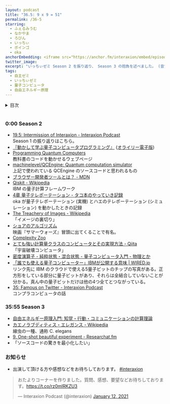 ```yaml
---
layout: podcast
title: "36.5: 9 x 9 = 51"
permalink: /36-5
starring:
  - ふぇるみうむ
  - なかやま
  - ろびん
  - いっちぃ
  - ボインゴ
  - oka
anchorEmbedding: <iframe src="https://anchor.fm/interaxion/embed/episodes/36-5-9-x-9--51-e1hsqfb" height="102px" width="500px" frameborder="0" scrolling="no"></iframe>
twitter_image:
excerpt: "いっちぃゼミ Season 2 を振り返り、 Season 3 の抱負を述べました。 (音質悪)"
tags:
  - 自主ゼミ
  - いっちぃゼミ
  - 量子コンピュータ
  - 自由エネルギー原理
---
```


<details>
<!-- https://github.com/gettalong/kramdown/issues/155#issuecomment-339793629 -->
<summary markdown='span'>目次</summary>
<nav>
  * this unordered seed list will be replaced by toc as unordered list
  {:toc}
<!-- https://stackoverflow.com/a/38419441/11480802 -->
</nav>
</details>
<br>

### 0:00 Season 2

- [19.5: Intermission of Interaxion - Interaxion Podcast](https://interaxion-podcast.github.io/19-5)  
  Season 1 の振り返りはこちら。
- [『動かして学ぶ量子コンピュータプログラミング』](https://amzn.to/3fiUeaM) ([オライリー電子版](https://www.oreilly.co.jp/books/9784873119199/))  
- [Programming Quantum Computers](https://oreilly-qc.github.io/)  
  教科書のコードを動かせるウェブページ
- [machinelevel/QCEngine: Quantum computation simulator](https://github.com/machinelevel/QCEngine)  
  上記で使われている QCEngine のソースコードと思われるもの
- [ブラウザー開発者ツールとは？ - MDN](https://developer.mozilla.org/ja/docs/Learn/Common_questions/What_are_browser_developer_tools)
- [Qiskit - Wikipedia](https://ja.wikipedia.org/wiki/Qiskit)  
  IBM の量子計算フレームワーク
- [4章 量子テレポーテーション - タコ本のやっていき記録](https://pn11.github.io/octo-book/chap4.html)  
  oka が量子テレポーテーション (実機) とハエのテレポーテーション (シミュレーション) を動かしたときの記録
- [The Treachery of Images - Wikipedia](https://en.wikipedia.org/wiki/The_Treachery_of_Images)  
  「イメージの裏切り」
- [ショアのアルゴリズム](https://qiskit.org/textbook/ja/ch-algorithms/shor.html)  
  映画『サマーウォーズ』冒頭に出てくることで有名。
- [Complexity Zoo](https://complexityzoo.net/Complexity_Zoo)
- [とても強い計算量クラスのコンピュータとその実現方法 - Qiita](https://qiita.com/iKodack/items/d606a09f0a40b95bf2b6)  
  「宇宙破壊コンピュータ」
- [密度演算子 - 純粋状態・混合状態 - 量子コンピュータ入門 - 物理とか](https://whyitsso.net/physics/quantum_mechanics/QI6.html)
- [「誰でも使える量子コンピューター」IBMが公開する意味 | WIRED.jp](https://wired.jp/2016/05/09/ibm-letting-anyone-play-quantum-computer/)  
  リンク先に IBM のクラウドで使える5量子ビットのチップの写真がある。正方形をしている部分に量子ビットがあり、それらは全結合していないことが分かる。真ん中の量子ビットだけは他の4つ全てとつながっている。
- [35: Famous on Twitter - Interaxion Podcast](https://interaxion-podcast.github.io/35)  
  コンプラコンピュータの話

### 35:55 Season 3

- [自由エネルギー原理入門: 知覚・行動・コミュニケーションの計算理論](https://amzn.to/3wdj18O)
- [カエノラブディティス・エレガンス - Wikipedia](https://ja.wikipedia.org/wiki/%E3%82%AB%E3%82%A8%E3%83%8E%E3%83%A9%E3%83%96%E3%83%87%E3%82%A3%E3%83%86%E3%82%A3%E3%82%B9%E3%83%BB%E3%82%A8%E3%83%AC%E3%82%AC%E3%83%B3%E3%82%B9)  
  線虫の一種、通称 C. elegans
- [9. One-shot beautiful experiment - Researchat.fm](https://researchat.fm/episode/9)
- 「ソースコードの驚きを最小化したい」

### お知らせ

- 出演して頂ける方や感想などをお待ちしております。 [#interaxion](https://twitter.com/hashtag/interaxion)

<blockquote class="twitter-tweet tw-align-center"><p lang="ja" dir="ltr">おたよりコーナーを作りました。質問、感想、要望などお待ちしております。<a href="https://t.co/rz0mlRKZU3">https://t.co/rz0mlRKZU3</a></p>— Interaxion Podcast (@interaxion) <a href="https://twitter.com/interaxion/status/1348936492488421378?ref_src=twsrc%5Etfw">January 12, 2021</a>
</blockquote> <script async src="https://platform.twitter.com/widgets.js" charset="utf-8"></script>
